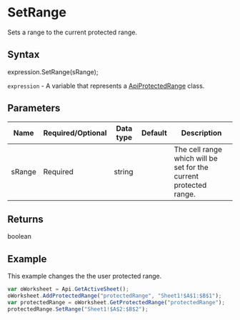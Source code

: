 # SetRange

Sets a range to the current protected range.

## Syntax

expression.SetRange(sRange);

`expression` - A variable that represents a [ApiProtectedRange](../ApiProtectedRange.md) class.

## Parameters

| **Name** | **Required/Optional** | **Data type** | **Default** | **Description** |
| ------------- | ------------- | ------------- | ------------- | ------------- |
| sRange | Required | string |  | The cell range which will be set for the current protected range. |

## Returns

boolean

## Example

This example changes the the user protected range.

```javascript
var oWorksheet = Api.GetActiveSheet();
oWorksheet.AddProtectedRange("protectedRange", "Sheet1!$A$1:$B$1");
var protectedRange = oWorksheet.GetProtectedRange("protectedRange");
protectedRange.SetRange("Sheet1!$A$2:$B$2");
```
